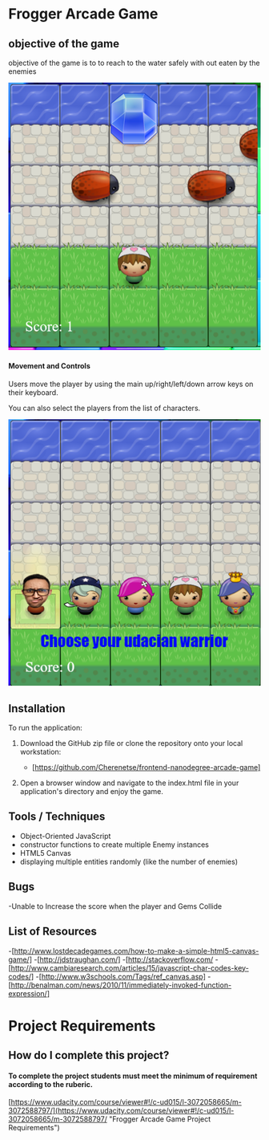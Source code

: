 
# Frogger Arcade Game

## objective of the game
objective of the game is to to reach to the water safely with out eaten by the enemies

![](https://github.com/Cherenetse/frontend-nanodegree-arcade-game/blob/master/images/arcade1.PNG)


#### Movement and Controls
Users move the player by using the main up/right/left/down arrow keys on their keyboard.

You can also select the players from the list of characters.

![](https://github.com/Cherenetse/frontend-nanodegree-arcade-game/blob/master/images/arcade2.PNG)

## Installation
To run the application:

1. Download the GitHub zip file or clone the repository onto your local workstation:
    * [https://github.com/Cherenetse/frontend-nanodegree-arcade-game]

2. Open a browser window and navigate to the index.html file in your application's directory and enjoy the game.

## Tools / Techniques
- Object-Oriented JavaScript
- constructor functions to create multiple Enemy instances
- HTML5 Canvas
- displaying multiple entities randomly (like the number of enemies)

## Bugs
-Unable to Increase the score when the player and Gems Collide



## List of Resources
-[http://www.lostdecadegames.com/how-to-make-a-simple-html5-canvas-game/]
-[http://jdstraughan.com/]
-[http://stackoverflow.com/
-[http://www.cambiaresearch.com/articles/15/javascript-char-codes-key-codes/]
-[http://www.w3schools.com/Tags/ref_canvas.asp]
-[http://benalman.com/news/2010/11/immediately-invoked-function-expression/]

# Project Requirements

## How do I complete this project?

#### To complete the project students must meet the minimum of requirement according to the ruberic.
[https://www.udacity.com/course/viewer#!/c-ud015/l-3072058665/m-3072588797/](https://www.udacity.com/course/viewer#!/c-ud015/l-3072058665/m-3072588797/ "Frogger Arcade Game Project Requirements")
